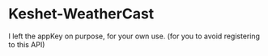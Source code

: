 # Keshet-WeatherCast

I left the appKey on purpose, for your own use. (for you to avoid registering to this API)
